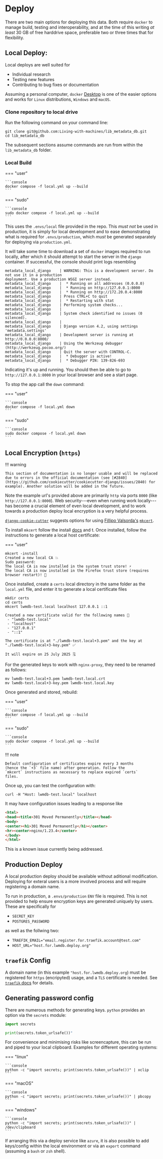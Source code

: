 # Deploy

There are two main options for deploying this data. Both require `docker` to manage build, testing and interoperability, and at the time of this writing *at least* 30 GB of free harddrive space, preferable two or three times that for flexibility.

## Local Deploy:

Local deploys are well suited for

- Individual research
- Testing new features
- Contributing to bug fixes or documentation

Assuming a personal computer, `docker` [Desktop](https://www.docker.com/products/docker-desktop/) is one of the easier options and works for `Linux` distributions, `Windows` and `macOS`.

### Clone repository to local drive

Run the following command on your command line:

```
git clone git@github.com:Living-with-machines/lib_metadata_db.git
cd lib_metadata_db
```

The subsequent sections assume commands are run from within the `lib_metadata_db` folder.

### Local Build

=== "user"

    ```console
    docker compose -f local.yml up --build
    ```

=== "sudo"

    ```console
    sudo docker compose -f local.yml up --build
    ```

This uses the `.envs/local` file provided in the repo. This *must not* be used in production, it is simply for local development and to ease demonstrating what is required for `.envs/production`, which *must* be generated separately for deploying via `production.yml`.

It will take some time to download a set of `docker` images required to run locally, after which it should attempt to start the server in the `django` container. If successful, the console should print logs resembling

```console
metadata_local_django    | WARNING: This is a development server. Do not use it in a production
deployment. Use a production WSGI server instead.
metadata_local_django    |  * Running on all addresses (0.0.0.0)
metadata_local_django    |  * Running on http://127.0.0.1:8000
metadata_local_django    |  * Running on http://172.20.0.4:8000
metadata_local_django    | Press CTRL+C to quit
metadata_local_django    |  * Restarting with stat
metadata_local_django    | Performing system checks...
metadata_local_django    |
metadata_local_django    | System check identified no issues (0 silenced).
metadata_local_django    |
metadata_local_django    | Django version 4.2, using settings 'metadata.settings'
metadata_local_django    | Development server is running at http://0.0.0.0:8000/
metadata_local_django    | Using the Werkzeug debugger (http://werkzeug.pocoo.org/)
metadata_local_django    | Quit the server with CONTROL-C.
metadata_local_django    |  * Debugger is active!
metadata_local_django    |  * Debugger PIN: 139-826-693
```

Indicating it's up and running. You should then be able to go to `http://127.0.0.1:8000` in your local browser and see a start page.

To stop the app call the `down` command:

=== "user"

    ```console
    docker compose -f local.yml down
    ```

=== "sudo"

    ```console
    sudo docker compose -f local.yml down
    ```

## Local Encryption (`https`)

!!! warning 
    
    This section of documentation is no longer usable and will be replaced due to errors in the official documentation (see [#2840](https://github.com/cookiecutter/cookiecutter-django/issues/2840) for example). Another solution will be added in the future.

Note the example url's provided above are primarily `http` via ports `8000` (like `http://127.0.0.1:8000`). Web security---even when running work locally---has become a crucial element of even local development, and to work towards a production deploy local encryption is a very helpful process.

[`django-cookie-cutter`](https://cookiecutter-django.readthedocs.io/en/latest/developing-locally-docker.html#developing-locally-with-https) suggests options for using [Fillipo Valsorda's](https://filippo.io/) [`mkcert`](https://github.com/FiloSottile/mkcert).

To install `mkcert` follow the install [docs](https://github.com/FiloSottile/mkcert#installation)  and t. Once installed, follow the instructions to generate a local host certificate:

=== "user"

```console
mkcert -install
Created a new local CA 💥
Sudo password:
The local CA is now installed in the system trust store! ⚡️
The local CA is now installed in the Firefox trust store (requires browser restart)! 🦊
```

Once installed, create a `certs` local directory in the same folder as the `local.yml` file, and enter it to generate a local certificate files

```console
mkdir certs
cd certs
mkcert lwmdb-test.local localhost 127.0.0.1 ::1

Created a new certificate valid for the following names 📜
 - "lwmdb-test.local"
 - "localhost"
 - "127.0.0.1"
 - "::1"

The certificate is at "./lwmdb-test.local+3.pem" and the key at "./lwmdb-test.local+3-key.pem" ✅

It will expire on 25 July 2025 🗓
```

For the generated keys to work with `nginx-proxy`, they need to be renamed as follows:

```console
mv lwmdb-test.local+3.pem lwmdb-test.local.crt
mv lwmdb-test.local+3-key.pem lwmdb-test.local.key
```

Once generated and stored, rebuild:

=== "user"

    ```console
    docker compose -f local.yml up --build
    ```

=== "sudo"

    ```console
    sudo docker compose -f local.yml up --build
    ```

!!! note 

    Default configuration of certificates expire every 3 months
    (hence the `+3` file name) after generation. Follow the
    `mkcert` instructions as necessary to replace expired `certs`
    files.

Once up, you can test the configuration with:

```console
curl -H "Host: lwmdb-test.local" localhost
```

It may have configuration issues leading to a response like

```html
<html>
<head><title>301 Moved Permanently</title></head>
<body>
<center><h1>301 Moved Permanently</h1></center>
<hr><center>nginx/1.23.4</center>
</body>
</html>
```

This is a known issue currently being addressed.

## Production Deploy

A local production deploy should be available without aditional modification. Deploying for exteral users is a more involved process and will require registering a domain name.

To run in production, a `.envs/production` `ENV` file is required. This is not provided to help ensure encryption keys are generated uniquely by users. These are specifically for 

- `SECRET_KEY`
- `POSTGRES_PASSWORD`

as well as the follwing two:

- `TRAEFIK_EMAIL="email.register.for.traefik.account@test.com"`
- `HOST_URL="host.for.lwmdb.deploy.org"`

## `traefik` Config

A domain name (in this example `"host.for.lwmdb.deploy.org`) must be registered for `https` (encripyted) usage, and a `TLS` certificate is needed. See [`traefik` docs](https://doc.traefik.io/traefik/https/acme/) for details.

## Generating password config

There are numerous methods for generating keys. `python` provides an option via the `secrets` module:

```python
import secrets

print(secrets.token_urlsafe())"
```

For convenience and minimising risks like screencapture, this can be run and piped to your local clipboard. Examples for different operating systems:

=== "linux"

    ```console
    python -c "import secrets; print(secrets.token_urlsafe())" | xclip
    ```

=== "macOS"

    ```console
    python -c "import secrets; print(secrets.token_urlsafe())" | pbcopy
    ```

=== "windows"

    ```console
    python -c "import secrets; print(secrets.token_urlsafe())" | /dev/clipboard
    ```

If arranging this via a deploy service like `azure`, it is also possible to add keys/config within the local environment or via an `export` command (assuming a `bash` or `zsh` shell).
